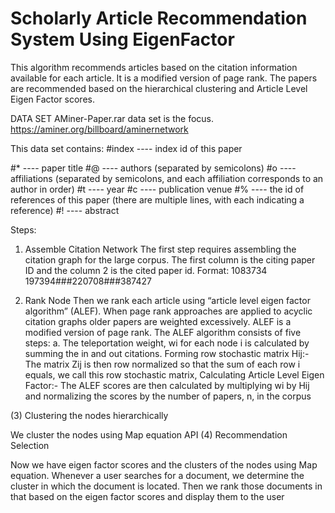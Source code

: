 # Scholarly Article Recommendation System Using EigenFactor

This algorithm recommends articles based on the citation information available for each article. It is a modified version of page rank. The papers are recommended based on the hierarchical clustering and Article Level Eigen Factor scores.

DATA SET
AMiner-Paper.rar data set is the focus.
https://aminer.org/billboard/aminernetwork

This data set contains:
#index ---- index id of this paper

#* ---- paper title
#@ ---- authors (separated by semicolons)
#o ---- affiliations (separated by semicolons, and each affiliation corresponds to an author in order)
#t ---- year
#c ---- publication venue
#% ---- the id of references of this paper (there are multiple lines, with each indicating a reference)
#! ---- abstract

Steps:
1. Assemble Citation Network
The first step requires assembling the citation graph for the large corpus. The first column is the citing paper ID and the column 2
is the cited paper id. 
Format: 1083734 197394###220708###387427



2. Rank Node
Then we rank each article using “article level eigen factor algorithm” (ALEF). When page rank approaches are applied to acyclic citation graphs older papers are weighted excessively. ALEF is a modified version of page rank. The ALEF algorithm consists of five steps: a. The teleportation weight, wi for each node i is calculated by summing the in and out citations.
Forming row stochastic matrix Hij:- The matrix Zij is then row normalized so that the sum of each row i equals, we call this row stochastic matrix,
Calculating Article Level Eigen Factor:- The ALEF scores are then calculated by multiplying wi by Hij and normalizing the scores by the number of papers, n, in the corpus


(3) Clustering the nodes hierarchically

We cluster the nodes using Map equation API
(4) Recommendation Selection

Now we have eigen factor scores and the clusters of the nodes using Map equation. Whenever a user searches for a document, we determine the cluster in which the document is located. Then we rank those documents in that based on the eigen factor scores and display them to the user
